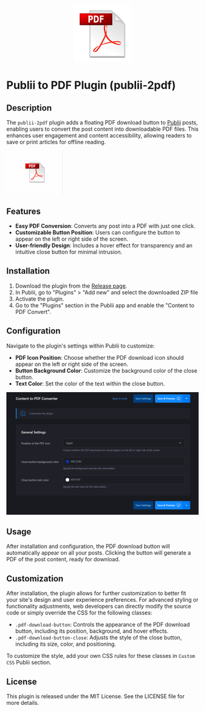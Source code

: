 <div align="center">
  <img src="https://raw.githubusercontent.com/htejera/publii-2pdf/main/pdf-svgrepo-com.svg" width= "30%" height="30%" alt="Marquee Feed Plugin for Publii">
</div>

# Publii to PDF Plugin (publii-2pdf)

## Description

The `publii-2pdf` plugin adds a floating PDF download button to [Publii](https://getpublii.com) posts, enabling users to convert the post content into downloadable PDF files. This enhances user engagement and content accessibility, allowing readers to save or print articles for offline reading.

![Publii to PDF Plugin ](https://github.com/htejera/publii-2pdf/blob/main/pdf-download.gif?raw=true)

## Features

- **Easy PDF Conversion**: Converts any post into a PDF with just one click.
- **Customizable Button Position**: Users can configure the button to appear on the left or right side of the screen.
- **User-friendly Design**: Includes a hover effect for transparency and an intuitive close button for minimal intrusion.

## Installation

1. Download the plugin from the [Release page](https://github.com/htejera/publii-2pdf/releases).
2. In Publii, go to "Plugins" > "Add new" and select the downloaded ZIP file
3. Activate the plugin.
4. Go to the "Plugins" section in the Publii app and enable the "Content to PDF Convert".

## Configuration

Navigate to the plugin's settings within Publii to customize:

- **PDF Icon Position**: Choose whether the PDF download icon should appear on the left or right side of the screen.
- **Button Background Color**: Customize the background color of the close button.
- **Text Color**: Set the color of the text within the close button.

![Convert to PDF Plugin configuration](https://github.com/htejera/publii-2pdf/blob/main/plugin-configuration.png?raw=true)

## Usage

After installation and configuration, the PDF download button will automatically appear on all your posts. Clicking the button will generate a PDF of the post content, ready for download.

## Customization

After installation, the plugin allows for further customization to better fit your site's design and user experience preferences. For advanced styling or functionality adjustments, web developers can directly modify the source code or simply override the CSS for the following classes:

- `.pdf-download-button`: Controls the appearance of the PDF download button, including its position, background, and hover effects.
- `.pdf-download-button-close`: Adjusts the style of the close button, including its size, color, and positioning.

To customize the style, add your own CSS rules for these classes in `Custom CSS` Publii section.

## License

This plugin is released under the MIT License. See the LICENSE file for more details.
